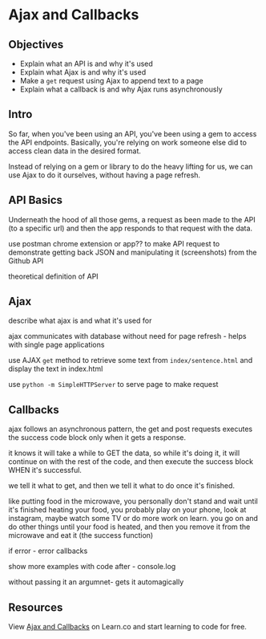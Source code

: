# Ajax and Callbacks

## Objectives
+ Explain what an API is and why it's used
+ Explain what Ajax is and why it's used
+ Make a `get` request using Ajax to append text to a page
+ Explain what a callback is and why Ajax runs asynchronously

## Intro

So far, when you've been using an API, you've been using a gem to access the API endpoints. Basically, you're relying on work someone else did to access clean data in the desired format.

Instead of relying on a gem or library to do the heavy lifting for us, we can use Ajax to do it ourselves, without having a page refresh. 


## API Basics

Underneath the hood of all those gems, a request as been made to the API (to a specific url) and then the app responds to that request with the data.

use postman chrome extension or app?? to make API request to demonstrate getting back JSON and manipulating it (screenshots) from the Github API

theoretical definition of API

## Ajax

describe what ajax is and what it's used for

ajax communicates with database without need for page refresh - helps with single page applications

use AJAX `get` method to retrieve some text from `index/sentence.html`  and display the text in index.html

use `python -m SimpleHTTPServer` to serve page to make request

 
## Callbacks

ajax follows an asynchronous pattern, the get and post requests executes the success code block only when it gets a response.

it knows it will take a while to GET the data, so while it's doing it, it will continue on with the rest of the code, and then execute the success block WHEN it's successful.

we tell it what to get, and then we tell it what to do once it's finished. 

like putting food in the microwave, you personally don't stand and wait until it's finished heating your food, you probably play on your phone, look at instagram, maybe watch some TV or do more work on learn. you go on and do other things until your food is heated, and then you remove it from the microwave and eat it (the success function)

if error - error callbacks

show more examples with code after - console.log


without passing it an argumnet- gets it automagically

## Resources
<p data-visibility='hidden'>View <a href='https://learn.co/lessons/js-ajax-callbacks-readme' title='Ajax and Callbacks'>Ajax and Callbacks</a> on Learn.co and start learning to code for free.</p>
